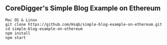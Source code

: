 ## CoreDigger's Simple Blog Example on Ethereum 

```
Mac OS & Linux
git clone https://github.com/Hsqb/simple-blog-example-on-ethereum.git
cd simple-blog-example-on-ethereum
npm install
npm start
```

